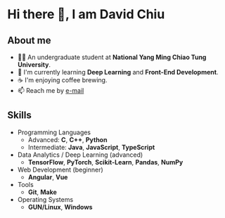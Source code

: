 # Hi there 👋, I am David Chiu

<!--
**david20571015/david20571015** is a ✨ _special_ ✨ repository because its `README.md` (this file) appears on your GitHub profile.

Here are some ideas to get you started:

- 🔭 I’m currently working on ...
- 🌱 I’m currently learning ...
- 👯 I’m looking to collaborate on ...
- 🤔 I’m looking for help with ...
- 💬 Ask me about ...
- 📫 How to reach me: ...
- 😄 Pronouns: ...
- ⚡ Fun fact: ...
-->

## About me

- :student: An undergraduate student at **National Yang Ming Chiao Tung University**.
- 🌱 I'm currently learning **Deep Learning** and **Front-End Development**.
- :coffee: I'm enjoying coffee brewing.
- 📫 Reach me by [e-mail](mailto:david20571015@gmail.com)

## Skills

- Programming Languages
  - Advanced: **C**, **C++**, **Python**
  - Intermediate: **Java**, **JavaScript**, **TypeScript**
- Data Analytics / Deep Learning (advanced)
  - **TensorFlow**, **PyTorch**, **Scikit-Learn**, **Pandas**, **NumPy**
- Web Development (beginner)
  - **Angular**, **Vue**
- Tools
  - **Git**, **Make**
- Operating Systems
  - **GUN/Linux**, **Windows**
